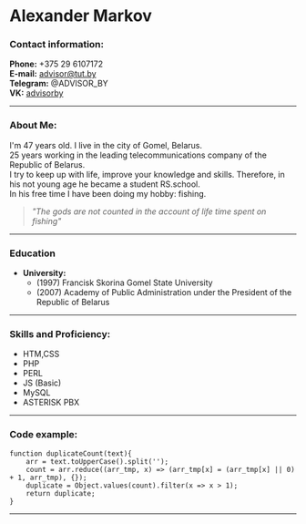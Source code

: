 # Alexander Markov
### Contact information:

**Phone:** +375 29 6107172\
**E-mail:** advisor@tut.by\
**Telegram:** @ADVISOR_BY\
**VK:** [advisorby](https://vk.com/advisorby)

---

### About Me:
I'm 47 years old. I live in the city of Gomel, Belarus.\
25 years working in the leading telecommunications company of the Republic of Belarus.\
I try to keep up with life, improve your knowledge and skills. Therefore, in his not young age he became a student RS.school.\
In his free time I have been doing my hobby: fishing.

>*"The gods are not counted in the account of life time spent on fishing"* 
---

### Education
* **University:**
    * (1997) Francisk Skorina Gomel State University
    * (2007) Academy of Public Administration under the President of the Republic of Belarus
 
---

### Skills and Proficiency:
* HTM,CSS
* PHP
* PERL
* JS (Basic)
* MySQL
* ASTERISK PBX
---

### Code example: 

```
function duplicateCount(text){
    arr = text.toUpperCase().split('');
    count = arr.reduce((arr_tmp, x) => (arr_tmp[x] = (arr_tmp[x] || 0) + 1, arr_tmp), {});
    duplicate = Object.values(count).filter(x => x > 1);
    return duplicate;
}
```
---